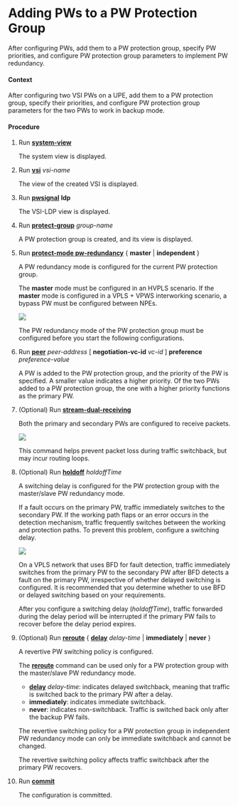 Adding PWs to a PW Protection Group
===================================

After configuring PWs, add them to a PW protection group, specify PW priorities, and configure PW protection group parameters to implement PW redundancy.

#### Context

After configuring two VSI PWs on a UPE, add them to a PW protection group, specify their priorities, and configure PW protection group parameters for the two PWs to work in backup mode.


#### Procedure

1. Run [**system-view**](cmdqueryname=system-view)
   
   
   
   The system view is displayed.
2. Run [**vsi**](cmdqueryname=vsi) *vsi-name*
   
   
   
   The view of the created VSI is displayed.
3. Run [**pwsignal**](cmdqueryname=pwsignal) **ldp**
   
   
   
   The VSI-LDP view is displayed.
4. Run [**protect-group**](cmdqueryname=protect-group) *group-name*
   
   
   
   A PW protection group is created, and its view is displayed.
5. Run [**protect-mode pw-redundancy**](cmdqueryname=protect-mode+pw-redundancy) { **master** | **independent** }
   
   
   
   A PW redundancy mode is configured for the current PW protection group.
   
   
   
   The **master** mode must be configured in an HVPLS scenario. If the **master** mode is configured in a VPLS + VPWS interworking scenario, a bypass PW must be configured between NPEs.
   
   ![](../../../../public_sys-resources/note_3.0-en-us.png) 
   
   The PW redundancy mode of the PW protection group must be configured before you start the following configurations.
6. Run [**peer**](cmdqueryname=peer) *peer-address* [ **negotiation-vc-id** *vc-id* ] **preference** *preference-value*
   
   
   
   A PW is added to the PW protection group, and the priority of the PW is specified. A smaller value indicates a higher priority. Of the two PWs added to a PW protection group, the one with a higher priority functions as the primary PW.
7. (Optional) Run [**stream-dual-receiving**](cmdqueryname=stream-dual-receiving)
   
   
   
   Both the primary and secondary PWs are configured to receive packets.
   
   
   
   ![](../../../../public_sys-resources/note_3.0-en-us.png) 
   
   This command helps prevent packet loss during traffic switchback, but may incur routing loops.
8. (Optional) Run [**holdoff**](cmdqueryname=holdoff) *holdoffTime*
   
   
   
   A switching delay is configured for the PW protection group with the master/slave PW redundancy mode.
   
   
   
   If a fault occurs on the primary PW, traffic immediately switches to the secondary PW. If the working path flaps or an error occurs in the detection mechanism, traffic frequently switches between the working and protection paths. To prevent this problem, configure a switching delay.
   
   ![](../../../../public_sys-resources/note_3.0-en-us.png) 
   
   On a VPLS network that uses BFD for fault detection, traffic immediately switches from the primary PW to the secondary PW after BFD detects a fault on the primary PW, irrespective of whether delayed switching is configured. It is recommended that you determine whether to use BFD or delayed switching based on your requirements.
   
   After you configure a switching delay (*holdoffTime*), traffic forwarded during the delay period will be interrupted if the primary PW fails to recover before the delay period expires.
9. (Optional) Run [**reroute**](cmdqueryname=reroute) { [**delay**](cmdqueryname=delay) *delay-time* | **immediately** | **never** }
   
   
   
   A revertive PW switching policy is configured.
   
   
   
   The [**reroute**](cmdqueryname=reroute) command can be used only for a PW protection group with the master/slave PW redundancy mode.
   * [**delay**](cmdqueryname=delay) *delay-time*: indicates delayed switchback, meaning that traffic is switched back to the primary PW after a delay.
   * **immediately**: indicates immediate switchback.
   * **never**: indicates non-switchback. Traffic is switched back only after the backup PW fails.
   
   The revertive switching policy for a PW protection group in independent PW redundancy mode can only be immediate switchback and cannot be changed.
   
   The revertive switching policy affects traffic switchback after the primary PW recovers.
10. Run [**commit**](cmdqueryname=commit)
    
    
    
    The configuration is committed.